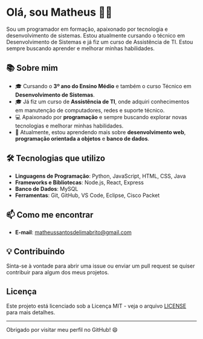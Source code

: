# Olá, sou Matheus 👨‍💻

Sou um programador em formação, apaixonado por tecnologia e desenvolvimento de sistemas. Estou atualmente cursando o técnico em Desenvolvimento de Sistemas e já fiz um curso de Assistência de TI. Estou sempre buscando aprender e melhorar minhas habilidades.

## 📚 Sobre mim

- 🎓 Cursando o **3º ano do Ensino Médio** e também o curso Técnico em **Desenvolvimento de Sistemas**.
- 🎓 Já fiz um curso de **Assistência de TI**, onde adquiri conhecimentos em manutenção de computadores, redes e suporte técnico.
- 💻 Apaixonado por **programação** e sempre buscando explorar novas tecnologias e melhorar minhas habilidades.
- 🌱 Atualmente, estou aprendendo mais sobre **desenvolvimento web**, **programação orientada a objetos** e **banco de dados**.

## 🛠️ Tecnologias que utilizo

- **Linguagens de Programação**: Python, JavaScript, HTML, CSS, Java
- **Frameworks e Bibliotecas**: Node.js, React, Express
- **Banco de Dados**: MySQL
- **Ferramentas**: Git, GitHub, VS Code, Eclipse, Cisco Packet

## 📫 Como me encontrar

- **E-mail**: matheussantosdelimabrito@gmail.com

## 💡 Contribuindo

Sinta-se à vontade para abrir uma issue ou enviar um pull request se quiser contribuir para algum dos meus projetos.

## Licença

Este projeto está licenciado sob a Licença MIT - veja o arquivo [LICENSE](LICENSE) para mais detalhes.

---

Obrigado por visitar meu perfil no GitHub! 😄

